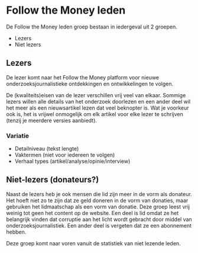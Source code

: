 # Follow the Money leden

De Follow the Money leden groep bestaan in iedergeval uit 2 groepen.
- Lezers
- Niet lezers

## Lezers
De lezer komt naar het Follow the Money platform voor nieuwe onderzoeksjournalistieke ontdekkingen en ontwikkelingen te volgen. 

De (kwaliteits)eisen van de lezer verschillen vrij veel van elkaar. Sommige lezers willen alle details van het onderzoek doorlezen en een ander deel wil het meer als een nieuwsartikel lezen dat veel beknopter is. Wat je voorkeur ook is, het is vrijwel onmogelijk om elk artikel voor elke lezer te schrijven (tenzij je meerdere versies aanbiedt).

### Variatie
* Detailniveau (tekst lengte)
* Vaktermen (niet voor iedereen te volgen)
* Verhaal types (artikel/analyse/opinie/interview)



## Niet-lezers (donateurs?)
Naast de lezers heb je ook mensen die lid zijn meer in de vorm als donateur. Het hoeft niet zo te zijn dat ze geld doneren in de vorm van donaties, maar gebruiken het lidmaatschap als een vorm van donatie. Deze groep leest vrij weinig tot geen het content op de website. Een deel is lid omdat ze het belangrijk vinden dat corruptie aan het licht wordt gebracht door middel van onderzoeksjournalistiek. Een ander deel is vergeten dat ze een abonnement hebben.

Deze groep komt naar voren vanuit de statistiek van niet lezende leden.
